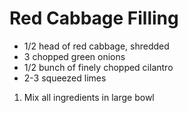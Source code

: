 Red Cabbage Filling
===================================

* 1/2 head of red cabbage, shredded
* 3 chopped green onions
* 1/2 bunch of finely chopped cilantro
* 2-3 squeezed limes

1. Mix all ingredients in large bowl
